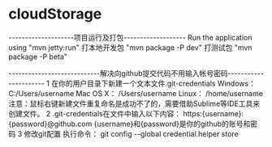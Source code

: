 # cloudStorage
--------------------项目运行及打包-------------------
Run the application using          "mvn jetty:run"
打本地开发包 "mvn package -P dev"
打测试包 "mvn package -P beta"




----------------------------解决向github提交代码不用输入帐号密码----------------------
1   在你的用户目录下新建一个文本文件.git-credentials
Windows：C:/Users/username
Mac OS X： /Users/username
Linux： /home/username
注意：鼠标右键新建文件重复命名是成功不了的，需要借助Sublime等IDE工具来创建文件。
2  .git-credentials在文件中输入以下内容：
https:{username}:{password}@github.com
{username}和{password}是你的github的账号和密码
3  修改git配置
执行命令：
git config --global credential.helper store
